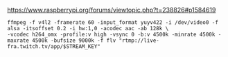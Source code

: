 https://www.raspberrypi.org/forums/viewtopic.php?t=238826#p1584619

```
ffmpeg -f v4l2 -framerate 60 -input_format yuyv422 -i /dev/video0 -f alsa -itsoffset 0.2 -i hw:1,0 -acodec aac -ab 128k \
-vcodec h264_omx -profile:v high -vsync 0 -b:v 4500k -minrate 4500k -maxrate 4500k -bufsize 9000k -f flv "rtmp://live-fra.twitch.tv/app/$STREAM_KEY"
```
